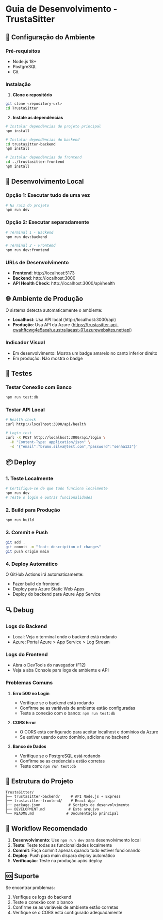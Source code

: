 # Guia de Desenvolvimento - TrustaSitter

## 🚀 Configuração do Ambiente

### Pré-requisitos
- Node.js 18+
- PostgreSQL
- Git

### Instalação

1. **Clone o repositório**
```bash
git clone <repository-url>
cd TrustaSitter
```

2. **Instale as dependências**
```bash
# Instalar dependências do projeto principal
npm install

# Instalar dependências do backend
cd trustasitter-backend
npm install

# Instalar dependências do frontend
cd ../trustasitter-frontend
npm install
```

## 🔧 Desenvolvimento Local

### Opção 1: Executar tudo de uma vez
```bash
# Na raiz do projeto
npm run dev
```

### Opção 2: Executar separadamente
```bash
# Terminal 1 - Backend
npm run dev:backend

# Terminal 2 - Frontend
npm run dev:frontend
```

### URLs de Desenvolvimento
- **Frontend**: http://localhost:5173
- **Backend**: http://localhost:3000
- **API Health Check**: http://localhost:3000/api/health

## 🌐 Ambiente de Produção

O sistema detecta automaticamente o ambiente:
- **Localhost**: Usa API local (http://localhost:3000/api)
- **Produção**: Usa API da Azure (https://trustasitter-api-cwahftcwg4e5axah.australiaeast-01.azurewebsites.net/api)

### Indicador Visual
- Em desenvolvimento: Mostra um badge amarelo no canto inferior direito
- Em produção: Não mostra o badge

## 🧪 Testes

### Testar Conexão com Banco
```bash
npm run test:db
```

### Testar API Local
```bash
# Health check
curl http://localhost:3000/api/health

# Login test
curl -X POST http://localhost:3000/api/login \
  -H "Content-Type: application/json" \
  -d '{"email":"bruno.silva@test.com","password":"senha123"}'
```

## 📦 Deploy

### 1. Teste Localmente
```bash
# Certifique-se de que tudo funciona localmente
npm run dev
# Teste o login e outras funcionalidades
```

### 2. Build para Produção
```bash
npm run build
```

### 3. Commit e Push
```bash
git add .
git commit -m "feat: description of changes"
git push origin main
```

### 4. Deploy Automático
O GitHub Actions irá automaticamente:
- Fazer build do frontend
- Deploy para Azure Static Web Apps
- Deploy do backend para Azure App Service

## 🔍 Debug

### Logs do Backend
- Local: Veja o terminal onde o backend está rodando
- Azure: Portal Azure > App Service > Log Stream

### Logs do Frontend
- Abra o DevTools do navegador (F12)
- Veja a aba Console para logs de ambiente e API

### Problemas Comuns

1. **Erro 500 no Login**
   - Verifique se o backend está rodando
   - Confirme se as variáveis de ambiente estão configuradas
   - Teste a conexão com o banco: `npm run test:db`

2. **CORS Error**
   - O CORS está configurado para aceitar localhost e domínios da Azure
   - Se estiver usando outro domínio, adicione no backend

3. **Banco de Dados**
   - Verifique se o PostgreSQL está rodando
   - Confirme se as credenciais estão corretas
   - Teste com: `npm run test:db`

## 📝 Estrutura do Projeto

```
TrustaSitter/
├── trustasitter-backend/     # API Node.js + Express
├── trustasitter-frontend/    # React App
├── package.json             # Scripts de desenvolvimento
├── DEVELOPMENT.md           # Este arquivo
└── README.md               # Documentação principal
```

## 🎯 Workflow Recomendado

1. **Desenvolvimento**: Use `npm run dev` para desenvolvimento local
2. **Teste**: Teste todas as funcionalidades localmente
3. **Commit**: Faça commit apenas quando tudo estiver funcionando
4. **Deploy**: Push para main dispara deploy automático
5. **Verificação**: Teste na produção após deploy

## 🆘 Suporte

Se encontrar problemas:
1. Verifique os logs do backend
2. Teste a conexão com o banco
3. Confirme se as variáveis de ambiente estão corretas
4. Verifique se o CORS está configurado adequadamente 